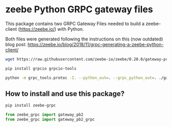 # zeebe Python GRPC gateway files

This package contains two GRPC Gateway Files needed to build a zeebe-client (https://zeebe.io/) with Python.

Both files were generated following the instructions on this (now outdated) blog post:
https://zeebe.io/blog/2018/11/grpc-generating-a-zeebe-python-client/

```bash
wget https://raw.githubusercontent.com/zeebe-io/zeebe/0.20.0/gateway-protocol/src/main/proto/gateway.proto

pip install grpcio grpcio-tools

python -m grpc_tools.protoc -I. --python_out=. --grpc_python_out=. ./gateway.proto
```

## How to install and use this package?

```bash
pip install zeebe-grpc
```
```python
from zeebe_grpc import gateway_pb2
from zeebe_grpc import gateway_pb2_grpc
```